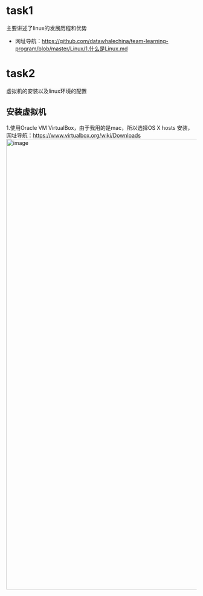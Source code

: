 # task1
主要讲述了linux的发展历程和优势
- 网址导航：https://github.com/datawhalechina/team-learning-program/blob/master/Linux/1.什么是Linux.md
# task2
虚拟机的安装以及linux环境的配置
## 安装虚拟机
1.使用Oracle VM VirtualBox，由于我用的是mac，所以选择OS X hosts 安装，网址导航：https://www.virtualbox.org/wiki/Downloads
<img width="1189" alt="image" src="https://user-images.githubusercontent.com/48283877/121765145-750af380-cb7b-11eb-8849-b01d9aa1fbf5.png">
